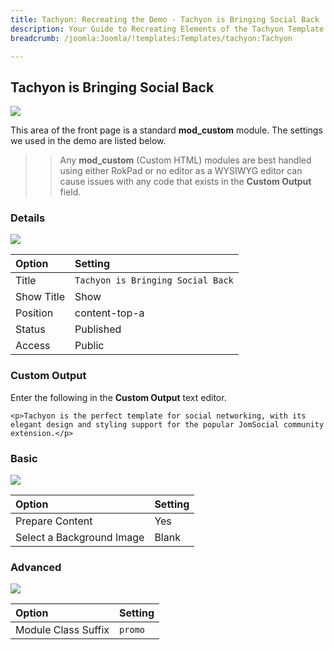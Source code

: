 ```yaml
---
title: Tachyon: Recreating the Demo - Tachyon is Bringing Social Back
description: Your Guide to Recreating Elements of the Tachyon Template for Joomla
breadcrumb: /joomla:Joomla/!templates:Templates/tachyon:Tachyon

---
```


Tachyon is Bringing Social Back
-----

![][demo]

This area of the front page is a standard **mod_custom** module. The settings we used in the demo are listed below.

>> Any **mod_custom** (Custom HTML) modules are best handled using either RokPad or no editor as a WYSIWYG editor can cause issues with any code that exists in the **Custom Output** field.

### Details

![][demo2]

| Option     | Setting                           |  
| :--------- | :-------------------------------- |  
| Title      | `Tachyon is Bringing Social Back` |  
| Show Title | Show                              |  
| Position   | content-top-a                     |  
| Status     | Published                         |  
| Access     | Public                            |  

### Custom Output

Enter the following in the **Custom Output** text editor.

~~~
<p>Tachyon is the perfect template for social networking, with its elegant design and styling support for the popular JomSocial community extension.</p>
~~~

### Basic

![][demo3]

| Option                    | Setting |  
| :------------------------ | :------ |  
| Prepare Content           | Yes     |  
| Select a Background Image | Blank   |

### Advanced

![][demo4]

| Option              | Setting |  
| :------------------ | :------ |  
| Module Class Suffix | `promo` |  

[demo]: assets/demo_1.jpeg
[demo2]: assets/demo_1a.jpeg
[demo3]: assets/demo_1b.jpeg
[demo4]: assets/demo_1c.jpeg
[demo5]: assets/demo_1d.jpeg
